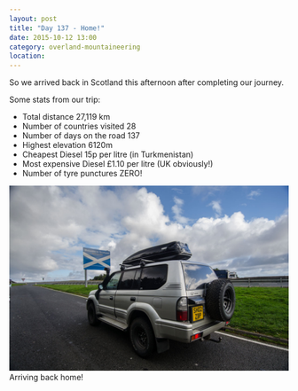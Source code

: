 ```yaml
---
layout: post
title: "Day 137 - Home!"
date: 2015-10-12 13:00
category: overland-mountaineering
location:
---
```


So we arrived back in Scotland this afternoon after completing our journey.  

Some stats from our trip:  
* Total distance 27,119 km
* Number of countries visited 28
* Number of days on the road 137
* Highest elevation 6120m
* Cheapest Diesel 15p per litre (in Turkmenistan)
* Most expensive Diesel £1.10 per litre (UK obviously!)
* Number of tyre punctures ZERO!

![Name of photo](/photos/home/home-1.jpg "Optional title")
Arriving back home!
